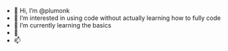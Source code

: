 - 👋 Hi, I’m @plumonk
- 👀 I’m interested in using code without actually learning how to fully code
- 🌱 I’m currently learning the basics
- 💞️ 
- 📫 

<!---
plumonk/plumonk is a ✨ special ✨ repository because its `README.md` (this file) appears on your GitHub profile.
You can click the Preview link to take a look at your changes.
--->
